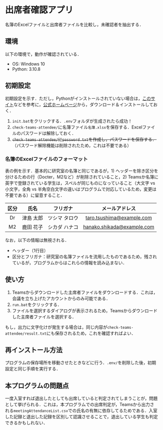 # 出席者確認アプリ

名簿のExcelファイルと出席者ファイルを比較し，未確認者を抽出する．

## 環境

以下の環境で，動作が確認されている．
- OS: Windows 10
- Python: 3.10.8

## 初期設定

初期設定を示す．ただし，Pythonがインストールされていない場合は，[このサイト](https://muneue-suwa.github.io/my-site-prototype/docs/python-ja/install-pyenv-win)などを参考に，[公式ホームページ](https://www.python.org/)から，ダウンロード＆インストールしておく．

1. `init.bat`をクリックする．`.env`フォルダが生成されたら成功！
2. `check-teams-attendee/`に名簿ファイル`名簿.xlsx`を保存する．Excelファイルのパスワードは解除しておく．
3. ~~`check-teams-attendee/`に`password.txt`を作成し，パスワードを保存する．~~ （パスワード解除機能は削除されたため，これは不要である）

### 名簿のExcelファイルのフォーマット

表の例を示す．基本的に研究室の名簿と同じであるが，1) ヘッダーを除き区分を分けるための行（Docter，M2など）が削除されていること，2) Teamsか名簿に英字で登録されている学生は，スペルが同じものになっていること（大文字 vs 小文字，全角 vs 半角空白文字の違いはプログラムで対応しているため，変更は不要である）に留意すること．

| 区分  |   氏名    |   フリガナ    |       メールアドレス       |
| :---: | :-------: | :-----------: | :------------------------: |
|  Dr   | 津島 太郎 | ツシマ タロウ | taro.tsushima@example.com  |
|  M2   | 鹿田 花子 | シカダ ハナコ | hanako.shikada@example.com |

なお，以下の情報は無視される．
- ヘッダー（1行目）
- 区分とフリガナ：研究室の名簿ファイルを流用したものであるため，残されているが，プログラムからはこれらの情報を読み込まない．
## 使い方

1. Teamsからダウンロードした主席者ファイルをダウンロードする．これは，会議を立ち上げたアカウントからのみ可能である．
2. `run.bat`をクリックする．
3. ファイルを選択するダイアログが表示されるため，Teamsからダウンロードした主席者ファイルを選択する．

もし，出力に文字化けが発生する場合は，同じ内容が`check-teams-attendee/result.txt`にも保存されるため，これを確認すればよい．

## 再インストール方法

プログラムの保存場所を移動させたときなどに行う．`.env/`を削除した後，初期設定と同じ手順を実行する．

## 本プログラムの問題点

一度入室すれば退出したとしても出席していると判定されてしまうことが，問題として挙げられる．これは，本プログラムでの出席判定が，Teamsから出力される`meetingAttendanceList.csv`での氏名の有無に依存してるためである．入室した記録と退出した記録を区別して認識させることで，退出している学生も判定できるかもしれない．
